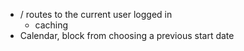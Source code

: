 - / routes to the current user logged in 
    - caching
- Calendar, block from choosing a previous start date